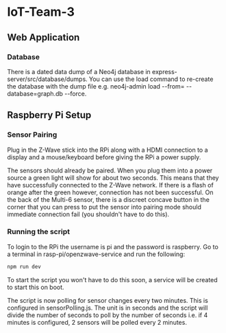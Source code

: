 # IoT-Team-3

## Web Application

### Database
There is a dated data dump of a Neo4j database in express-server/src/database/dumps.
You can use the load command to re-create the database with the dump file e.g. 
neo4j-admin load --from=<path-to-dump-file> --database=graph.db --force.

## Raspberry Pi Setup

### Sensor Pairing

Plug in the Z-Wave stick into the RPi along with a HDMI connection to a display and a mouse/keyboard before giving the RPi a power supply.

The sensors should already be paired. When you plug them into a power source a green light will show for about two seconds. 
This means that they have successfully connected to the Z-Wave network. If there is a flash of orange after the green however,
connection has not been successful. On the back of the Multi-6 sensor, there is a discreet concave button in the corner that you
can press to put the sensor into pairing mode should immediate connection fail (you shouldn't have to do this).

### Running the script
To login to the RPi the username is pi and the password is raspberry. Go to a terminal in rasp-pi/openzwave-service and run the following:

```bash
npm run dev
```

To start the script you won't have to do this soon, a service will be created to start this on boot.

The script is now polling for sensor changes every two minutes. This is configured in sensorPolling.js. 
The unit is in seconds and the script will divide the number of seconds to poll by the number of seconds
i.e. if 4 minutes is configured, 2 sensors will be polled every 2 minutes.
